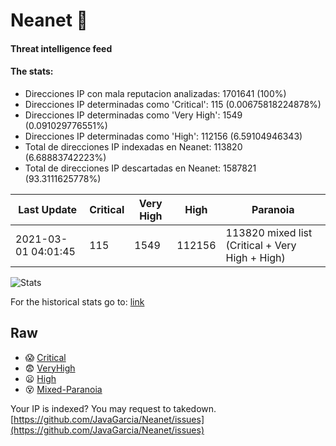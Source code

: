 # Neanet :hocho:
#### Threat intelligence feed
#### The stats:

- Direcciones IP con mala reputacion analizadas: 1701641 (100%)
- Direcciones IP determinadas como 'Critical':  115 (0.00675818224878%)
- Direcciones IP determinadas como 'Very High':  1549 (0.091029776551%)
- Direcciones IP determinadas como 'High':  112156 (6.59104946343)
- Total de direcciones IP indexadas en Neanet:  113820 (6.68883742223%)
- Total de direcciones IP descartadas en Neanet:  1587821 (93.3111625778%)

| Last Update | Critical | Very High | High | Paranoia |
| --- | --- | --- | --- | --- |
| 2021-03-01 04:01:45 | 115 | 1549 | 112156 | 113820 mixed list (Critical + Very High + High)|

![Stats](https://docs.google.com/spreadsheets/d/e/2PACX-1vSnaNMIXVabIpDJjufMlzH7poXnshF3mgd8Is1g9ytUEzVsP5my4Trn8f-xkoLLQ38xpL3HtmUexLo6/pubchart?oid=501124687&format=image)

For the historical stats go to: [link](/stats.csv)
## Raw
- :scream: [Critical](https://raw.githubusercontent.com/JavaGarcia/Neanet/master/blacklists/neanet_critical.txt)
- :fearful: [VeryHigh](https://raw.githubusercontent.com/JavaGarcia/Neanet/master/blacklists/neanet_veryHigh.txtt)
- :frowning: [High](https://raw.githubusercontent.com/JavaGarcia/Neanet/master/blacklists/neanet_high.txt)
- :dizzy_face: [Mixed-Paranoia](https://raw.githubusercontent.com/JavaGarcia/Neanet/master/blacklists/neanet_all.txt)


Your IP is indexed? You may request to takedown. [https://github.com/JavaGarcia/Neanet/issues](https://github.com/JavaGarcia/Neanet/issues)



























































































































































































































































































































































































































































































































































































































































































































































































































































































































































































































































































































































































































































































































































































































































































































































































































































































































































































































































































































































































































































































































































































































































































































































































































































































































































































































































































































































































































































































































































































































































































































































































































































































































































































































































































































































































































































































































































































































































































































































































































































































































































































































































































































































































































































































































































































































































































































